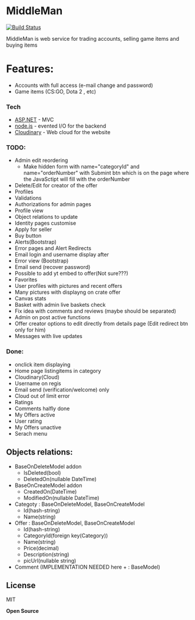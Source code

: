 # MiddleMan


[![Build Status](https://travis-ci.org/joemccann/dillinger.svg?branch=master)](https://travis-ci.org/joemccann/dillinger)

MiddleMan is web service for trading accounts, selling game items and buying items
# Features:
  - Accounts with full access (e-mail change and password)
  - Game items (CS:GO, Dota 2 , etc)



### Tech

* [ASP.NET] - MVC
* [node.js] - evented I/O for the backend
* [Cloudinary] - Web cloud for the website

### TODO:

 * Admin edit reordering
    * Make hidden form with name="categoryId" and name="orderNumber" with Submint btn which is on the page where the JavaSctipt will fill with the orderNumber
 * Delete/Edit for creator of the offer
 * Profiles
 * Validations
 * Authorizations for admin pages
 * Profile view
 * Object relations to update
 * Identity pages customise
 * Apply for seller
 * Buy button
 * Alerts(Bootstrap)
 * Error pages and Alert Redirects
 * Email login and username display after
 * Error view (Bootstrap)
 * Email send (recover password)
 * Possible to add yt embed to offer(Not sure???)
 * Favorites
 * User profiles with pictures and recent offers
 * Many pictures with displayng on crate offer
 * Canvas stats
 * Basket with admin live baskets check
 * Fix idea with comments and reviews (maybe should be separated)
 * Admin on post active functions
 * Offer creator options to edit directly from details page (Edit redirect btn only for him)
 * Messages with live updates
 
 ### Done:
 * onclick item displaying
 * Home page listingitems in category
 * Cloudinary(Cloud)
 * Username on regis
 * Email send (verification/welcome) only
 * Cloud out of limit error
 * Ratings
 * Comments halfly done
 * My Offers active
 * User rating
 * My Offers unactive
 * Serach menu
 
 ## Objects relations:
* BaseOnDeleteModel addon
    * IsDeleted(bool)
    * DeletedOn(nullable DateTime)
* BaseOnCreateModel addon
    * CreatedOn(DateTime)
    * ModifiedOn(nullable DateTime)
* Categoty : BaseOnDeleteModel, BaseOnCreateModel
    * Id(hash-string)
    * Name(string)
* Offer : BaseOnDeleteModel, BaseOnCreateModel
    * Id(hash-string)
    * CategoryId(foreign key(Category))
    * Name(string)
    * Price(decimal)
    * Description(string)
    * picUrl(nullable string)
* Comment (IMPLEMENTATION NEEDED here + : BaseModel)

License
----

MIT


**Open Source**

   [node.js]: <http://nodejs.org>
   [ASP.NET]: <https://dotnet.microsoft.com/apps/aspnet>
   [Cloudinary]: <https://cloudinary.com/documentation/dotnet_integration>
